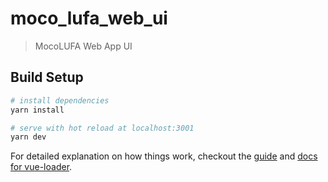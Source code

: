 # moco_lufa_web_ui

> MocoLUFA Web App UI

## Build Setup

``` bash
# install dependencies
yarn install

# serve with hot reload at localhost:3001
yarn dev
```

For detailed explanation on how things work, checkout the [guide](http://vuejs-templates.github.io/webpack/) and [docs for vue-loader](http://vuejs.github.io/vue-loader).
